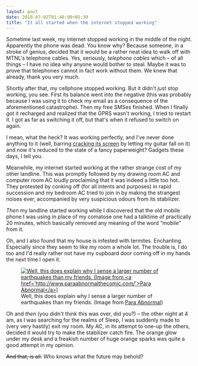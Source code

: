 ```yaml
---
layout: post
date: 2010-07-02T01:40:00+05:30
title: "It all started when the internet stopped working"
---
```


Sometime last week, my internet stopped working in the middle of the night. Apparently the phone was dead. You know why? Because someone, in a stroke of genius, decided that it would be a rather neat idea to walk off with MTNL's telephone cables. Yes, seriously, *telephone cables* which – of all things – I have no idea why anyone would bother to steal. Maybe it was to prove that telephones cannot in fact work without them. We knew that already, thank you very much.

Shortly after that, my cellphone stopped working. But it didn't just stop working, you see. First its balance went into the negative (this was probably because I was using it to check my email as a consequence of the aforementioned catastrophe). Then my free SMSes finished. When I finally got it recharged and realized that the GPRS wasn't working, I tried to restart it. I got as far as switching it off, but that's when it refused to switch on again.

I mean, what the heck? It was working perfectly, and I've never done anything to it (well, barring [cracking its screen][1] by letting my guitar fall on it) and now it's reduced to the state of a fancy paperweight? Gadgets these days, I tell you.

Meanwhile, my internet started working at the rather strange cost of my other landline. This was promptly followed by my drawing room AC and computer room AC loudly proclaiming that it was indeed a little too hot. They protested by conking off (for all intents and purposes) in rapid succession and my bedroom AC tried to join in by making the strangest noises ever, accompanied by very suspicious odours from its stabilizer.

*Then* my landline started working while I discovered that the old mobile phone I was using in place of my comatose one had a talktime of practically 20 minutes, which basically removed any meaning of the word “mobile” from it.

Oh, and I also found that my house is infested with termites. Enchanting. Especially since they seem to like my room a whole lot. The trouble is, I do too and I'd really rather not have my cupboard door coming off in my hands the next time I open it.

<figure>
	<a href="http://3.bp.blogspot.com/_lSkiR8I0oWk/SpNg5o3LqTI/AAAAAAAAG90/XzJ63nkE4Yk/s1600/PARAABdloweTermite.jpg">
		<img src="http://3.bp.blogspot.com/_lSkiR8I0oWk/SpNg5o3LqTI/AAAAAAAAG90/XzJ63nkE4Yk/s1600/PARAABdloweTermite.jpg" alt="Well, this does explain why I sense a larger number of earthquakes than my friends. (Image from <a href='http://www.paraabnormalthecomic.com/'>Para Abnormal</a>)">
	</a>
	<figcaption>Well, this does explain why I sense a larger number of earthquakes than my friends. (Image from <a href='http://www.paraabnormalthecomic.com/'>Para Abnormal</a>)</figcaption>
</figure>

Oh and *then* (you didn't think this was over, did you?) – the other night at 4 am, as I was searching for the realms of Sleep, I was suddenly made to (very very hastily) exit my room. My AC, in its attempt to one-up the others, decided it would try to make the stabilizer catch fire. The orange glow under my desk and a freakish number of huge orange sparks was quite a good attempt in my opinion.

<del>And that, is all.</del> Who knows what the future may behold?

[1]: http://sahilb.blogspot.com/2010/02/when-guitar-meets-cellphone.html#comments